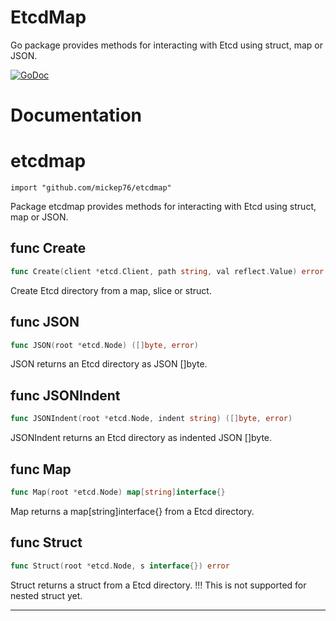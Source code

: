 # EtcdMap

Go package provides methods for interacting with Etcd using struct, map or JSON.

[![GoDoc](https://godoc.org/github.com/mickep76/etcdmap?status.svg)](https://godoc.org/github.com/mickep76/etcdmap)

# Documentation


# etcdmap
    import "github.com/mickep76/etcdmap"

Package etcdmap provides methods for interacting with Etcd using struct, map or JSON.






## func Create
``` go
func Create(client *etcd.Client, path string, val reflect.Value) error
```
Create Etcd directory from a map, slice or struct.


## func JSON
``` go
func JSON(root *etcd.Node) ([]byte, error)
```
JSON returns an Etcd directory as JSON []byte.


## func JSONIndent
``` go
func JSONIndent(root *etcd.Node, indent string) ([]byte, error)
```
JSONIndent returns an Etcd directory as indented JSON []byte.


## func Map
``` go
func Map(root *etcd.Node) map[string]interface{}
```
Map returns a map[string]interface{} from a Etcd directory.


## func Struct
``` go
func Struct(root *etcd.Node, s interface{}) error
```
Struct returns a struct from a Etcd directory.
!!! This is not supported for nested struct yet.









- - -
